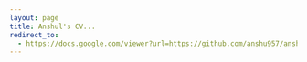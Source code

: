 ```yaml
---
layout: page
title: Anshul's CV...
redirect_to:
  - https://docs.google.com/viewer?url=https://github.com/anshu957/anshu957.github.io/raw/master/docs/Anshul_Choudhary.pdf
---
```



[//]: # "Here's a link to a PDF of [my resume](/docs/Anshul_Choudhary.pdf)"
